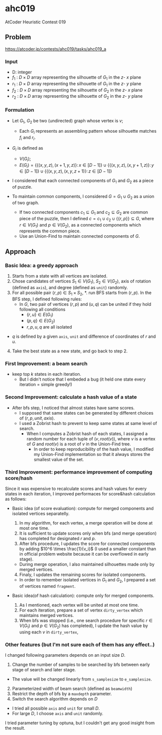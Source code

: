 # ahc019
AtCoder Heuristic Contest 019

## Problem
https://atcoder.jp/contests/ahc019/tasks/ahc019_a

### Input
* D: integer
* $f_1$ : $D \times D$ array representing the silhouette of $G_1$ in the $z$- $x$ plane 
* $r_1$ : $D \times D$ array representing the silhouette of $G_1$ in the  $z$- $y$ plane
* $f_2$ : $D \times D$ array representing the silhouette of $G_2$ in the $z$- $x$ plane
* $r_2$ : $D \times D$ array representing the silhouette of $G_2$ in the $z$- $y$ plane

### Formulation
* Let $G_1$, $G_2$ be two (undirected) graph whose vertex is $v$;
  * Each $G_i$ represents an assembling pattern whose silhouette matches $f_i$ and $r_i$.

* $G_i$ is defined as 
  * $V(G_i)$;
  * $E(G_i) = \{\{(x, y, z), (x+1, y, z)\}\colon x \in [D-1]\} \cup \{\{(x, y, z), (x, y+1, z)\}\colon y \in [D-1]\} \cup \{\{(x, y, z), (x, y, z+1)\}\colon z \in [D-1]\}$

* I considered that each connected components of $G_1$ and $G_2$ as a piece of puzzle.

* To maintain common components, I considered $G = G_1 \cup G_2$ as a union of two graph.
  * If two connected components $c_1 \subseteq G_1$ and $c_2 \subseteq G_2$ are common piece of the puzzle, then I defined $c = c_1 \cup c_2 \cup \{\{r, p\}\} \subseteq G$, where $r \in V(G_1)$ and $p \in V(G_2)$, as a connected components which represents the common piece.
  * Use an Union-Find to maintain connected components of $G$.

## Approach
### Basic Idea: a greedy approach
1. Starts from a state with all vertices are isolated.
2. Chose candidates of vertices $S_1 \in V(G_1)$, $S_2 \in V(G_2)$, axis of rotation (defined as `axis`), and degree (defined as `unit`) randomly.
3. For all possible pair $(r, p) \in S_1 \times S_2$, 
  *. run BFS starts from $(r, p)$. In the BFS step, I defined following rules:
    * In $G$, two pair of vertices $(r, p)$ and $(u, q)$ can be united if they hold following all conditions 
      * $\{r, u\} \in E(G_1)$
      * $\{p, q\} \in E(G_2)$
      * $r, p, u, q$ are all isolated
  * $q$ is defined by a given `axis`, `unit` and difference of coordinates of $r$ and $u$.
4. Take the best state as a new state, and go back to step 2.

### First Improvement: a beam search
* keep top $k$ states in each iteration.
  * But I didn't notice that I embeded a bug (it held one state every iteration = simple greedy!)

### Second Improvement: calculate a hash value of a state
* After bfs step, I noticed that almost states have same scores.
  * I supposed that same states can be generated by different choices of $(r, p, unit, axis)$.
  * I used a Zobrist hash to prevent to keep same states at same level of search.
    * When I computes a Zobrist hash of each states, I assigned a random number for each tuple of $(v, root(v))$, where $v$ is a vertex of $G$ and $root(v)$ is a root of $v$ in the Union-Find tree.
      * In order to keep reproducibility of the hash value, I modified my Union-Find implementation so that it always stores the smallest value of the set.

### Third Improvement: performance improvement of computing score/hash
Since it was expensive to recalculate scores and hash values for every states in each iteration, I improved performaces for score&hash calculation as follows:

* Basic idea (of score evaluation): compute for merged components and isolated vertices separatelly.
  1. In my algorithm, for each vertex, a merge operation will be done at most one time.
  2. It is sufficient to update scores only when bfs (and merge operation) has completed for designated $r$ and $p$.
  3. After bfs procedure, I updates the score for connected components by adding $10^6 \times \frac{1}{v_i}$ (I used a smaller constant than in official problem website because it can be overflowed in early stage).
   * During merge operation, I also maintained silhouettes made only by merged vertices.
  4. Finaly, I updates the remaining scores for isolated components.
    * In order to remember isolated vertices in $G_1$ and $G_2$, I prepared a set of vertices named `fragment`.

* Basic idea(of hash calculation): compute only for merged components.
  1. As I mentioned, each vertex will be united at most one time.
  2. For each iteration, prepare a set of vertex `dirty_vertex` which maintains merged vertices.
  3. When bfs was stopped (i.e., one search procedure for specific $r \in V(G_1)$ and $p \in V(G_2)$ has completed), I update the hash value by using each $v$ in `dirty_vertex`,

### Other features (but I'm not sure each of them has any effect..)
I changed following parameters depends on an input size $D$.

1. Change the number of samples to be searched by bfs between early stage of search and later stage.
  * The value will be changed linearly from `s_samplesize` to `e_samplesize`.
2. Parameterized width of beam search (defined as `beamwidth`)
3. Restrict the depth of bfs by a `maxdepth` parameter.
4. Switch the search algorithm depends on $D$
  * I tried all possible `axis` and `unit` for small $D$.
  * For large $D$, I choose `axis` and `unit` randomly.

I tried parameter tuning by optuna, but I couldn't get any good insight from the result.
